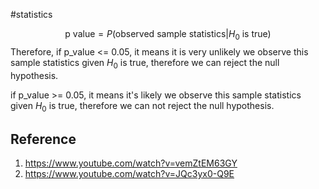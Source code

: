 #statistics 

$$\text{p value} = P(\text{observed sample statistics} | H_0\text{ is true})$$
Therefore, if p_value <= 0.05, it means it is very unlikely we observe this sample statistics given $H_0$ is true, therefore we can reject the null hypothesis.

if p_value >= 0.05, it means it's likely we observe this sample statistics given $H_0$ is true, therefore we can not reject the null hypothesis.

## Reference
1. https://www.youtube.com/watch?v=vemZtEM63GY
2. https://www.youtube.com/watch?v=JQc3yx0-Q9E